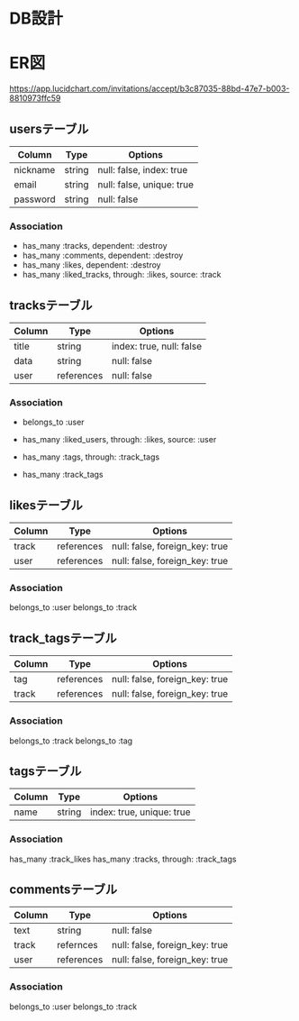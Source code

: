 # DB設計

# ER図
https://app.lucidchart.com/invitations/accept/b3c87035-88bd-47e7-b003-8810973ffc59

## usersテーブル
|Column|Type|Options|
|------|----|-------|
|nickname|string|null: false, index: true|
|email|string|null: false, unique: true|
|password|string|null: false|

### Association
 - has_many :tracks, dependent: :destroy
 - has_many :comments, dependent: :destroy
 - has_many :likes, dependent: :destroy
 - has_many :liked_tracks, through: :likes, source: :track


## tracksテーブル
|Column|Type|Options|
|------|----|-------|
|title|string|index: true, null: false|
|data|string|null: false|
|user|references|null: false|

### Association
 - belongs_to :user

 - has_many :liked_users, through: :likes, source: :user

 - has_many :tags, through: :track_tags
 - has_many :track_tags

## likesテーブル
|Column|Type|Options|
|------|----|-------|
|track|references|null: false, foreign_key: true|
|user|references|null: false, foreign_key: true|

### Association
belongs_to :user
belongs_to :track

## track_tagsテーブル
|Column|Type|Options|
|------|----|-------|
|tag|references|null: false, foreign_key: true|
|track|references|null: false, foreign_key: true|
### Association
belongs_to :track
belongs_to :tag

## tagsテーブル
|Column|Type|Options|
|------|----|-------|
|name|string|index: true, unique: true|

### Association
has_many :track_likes
has_many :tracks, through: :track_tags

## commentsテーブル
|Column|Type|Options|
|------|----|-------|
|text|string|null: false|
|track|refernces|null: false, foreign_key: true|
|user|references|null: false, foreign_key: true|

### Association
belongs_to :user
belongs_to :track
